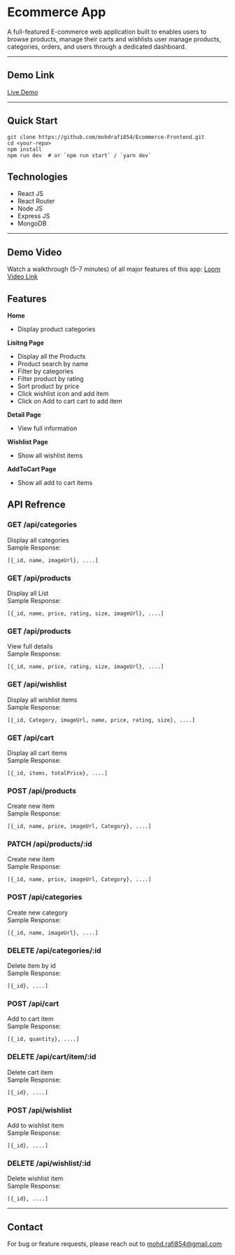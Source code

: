 # Ecommerce App

A full-featured E-commerce web application built to enables users to browse products, manage their carts and wishlists user manage products, categories, orders, and users through a dedicated dashboard.

---

## Demo Link

[Live Demo](https://internetshopping.vercel.app)

---

## Quick Start
```
git clone https://github.com/mohdrafi854/Ecommerce-Frontend.git
cd <your-repo>
npm install
npm run dev  # or `npm run start` / `yarn dev`
```

## Technologies
- React JS
- React Router
- Node JS
- Express JS
- MongoDB
---

## Demo Video
Watch a walkthrough (5–7 minutes) of all major features of this app: [Loom Video Link]()

## Features
**Home**
- Display product categories

**Lisitng Page**
- Display all the Products
- Product search by name
- Filter by categories
- Filter product by rating
- Sort product by price 
- Click wishlist icon and add item
- Click on Add to cart cart to add item

**Detail Page**
- View full information

**Wishlist Page**
- Show all wishlist items

**AddToCart Page**
- Show all add to cart items

## API Refrence

### **GET /api/categories**<br>
Display all categories<br>
Sample Response:<br>
```
[{_id, name, imageUrl}, ....]
```

### **GET /api/products**<br>
Display all List<br>
Sample Response:<br>
```
[{_id, name, price, rating, size, imageUrl}, ....]
```

### **GET /api/products**<br>
View full details<br>
Sample Response:<br>
```
[{_id, name, price, rating, size, imageUrl}, ....]
```

### **GET /api/wishlist**<br>
Display all wishlist items<br>
Sample Response:<br>
```
[{_id, Category, imageUrl, name, price, rating, size}, ....]
```

### **GET /api/cart**<br>
Display all cart items<br>
Sample Response:<br>
```
[{_id, items, totalPrice}, ....]
```

### **POST /api/products**<br>
Create new item<br>
Sample Response:<br>
```
[{_id, name, price, imageUrl, Category}, ....]
```

### **PATCH /api/products/:id**<br>
Create new item<br>
Sample Response:<br>
```
[{_id, name, price, imageUrl, Category}, ....]
```

### **POST /api/categories**<br>
Create new category<br>
Sample Response:<br>
```
[{_id, name, imageUrl}, ....]
```

### **DELETE /api/categories/:id**<br>
Delete item by id<br>
Sample Response:<br>
```
[{_id}, ....]
```

### **POST /api/cart**<br>
Add to cart item<br>
Sample Response:<br>
```
[{_id, quantity}, ....]
```

### **DELETE /api/cart/item/:id**<br>
Delete cart item<br>
Sample Response:<br>
```
[{_id}, ....]
```

### **POST /api/wishlist**<br>
Add to wishlist item<br>
Sample Response:<br>
```
[{_id}, ....]
```

### **DELETE /api/wishlist/:id**<br>
Delete wishlist item<br>
Sample Response:<br>
```
[{_id}, ....]
```
---

## Contact
For bug or feature requests, please reach out to mohd.rafi854@gmail.com
